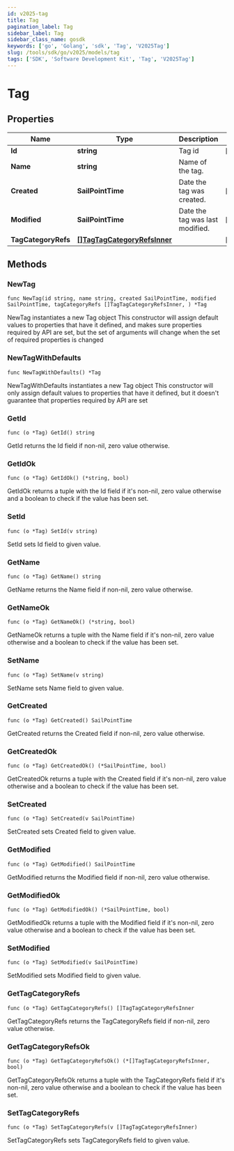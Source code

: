 ```yaml
---
id: v2025-tag
title: Tag
pagination_label: Tag
sidebar_label: Tag
sidebar_class_name: gosdk
keywords: ['go', 'Golang', 'sdk', 'Tag', 'V2025Tag'] 
slug: /tools/sdk/go/v2025/models/tag
tags: ['SDK', 'Software Development Kit', 'Tag', 'V2025Tag']
---
```


# Tag

## Properties

Name | Type | Description | Notes
------------ | ------------- | ------------- | -------------
**Id** | **string** | Tag id | [readonly] 
**Name** | **string** | Name of the tag. | 
**Created** | **SailPointTime** | Date the tag was created. | [readonly] 
**Modified** | **SailPointTime** | Date the tag was last modified. | [readonly] 
**TagCategoryRefs** | [**[]TagTagCategoryRefsInner**](tag-tag-category-refs-inner) |  | [readonly] 

## Methods

### NewTag

`func NewTag(id string, name string, created SailPointTime, modified SailPointTime, tagCategoryRefs []TagTagCategoryRefsInner, ) *Tag`

NewTag instantiates a new Tag object
This constructor will assign default values to properties that have it defined,
and makes sure properties required by API are set, but the set of arguments
will change when the set of required properties is changed

### NewTagWithDefaults

`func NewTagWithDefaults() *Tag`

NewTagWithDefaults instantiates a new Tag object
This constructor will only assign default values to properties that have it defined,
but it doesn't guarantee that properties required by API are set

### GetId

`func (o *Tag) GetId() string`

GetId returns the Id field if non-nil, zero value otherwise.

### GetIdOk

`func (o *Tag) GetIdOk() (*string, bool)`

GetIdOk returns a tuple with the Id field if it's non-nil, zero value otherwise
and a boolean to check if the value has been set.

### SetId

`func (o *Tag) SetId(v string)`

SetId sets Id field to given value.


### GetName

`func (o *Tag) GetName() string`

GetName returns the Name field if non-nil, zero value otherwise.

### GetNameOk

`func (o *Tag) GetNameOk() (*string, bool)`

GetNameOk returns a tuple with the Name field if it's non-nil, zero value otherwise
and a boolean to check if the value has been set.

### SetName

`func (o *Tag) SetName(v string)`

SetName sets Name field to given value.


### GetCreated

`func (o *Tag) GetCreated() SailPointTime`

GetCreated returns the Created field if non-nil, zero value otherwise.

### GetCreatedOk

`func (o *Tag) GetCreatedOk() (*SailPointTime, bool)`

GetCreatedOk returns a tuple with the Created field if it's non-nil, zero value otherwise
and a boolean to check if the value has been set.

### SetCreated

`func (o *Tag) SetCreated(v SailPointTime)`

SetCreated sets Created field to given value.


### GetModified

`func (o *Tag) GetModified() SailPointTime`

GetModified returns the Modified field if non-nil, zero value otherwise.

### GetModifiedOk

`func (o *Tag) GetModifiedOk() (*SailPointTime, bool)`

GetModifiedOk returns a tuple with the Modified field if it's non-nil, zero value otherwise
and a boolean to check if the value has been set.

### SetModified

`func (o *Tag) SetModified(v SailPointTime)`

SetModified sets Modified field to given value.


### GetTagCategoryRefs

`func (o *Tag) GetTagCategoryRefs() []TagTagCategoryRefsInner`

GetTagCategoryRefs returns the TagCategoryRefs field if non-nil, zero value otherwise.

### GetTagCategoryRefsOk

`func (o *Tag) GetTagCategoryRefsOk() (*[]TagTagCategoryRefsInner, bool)`

GetTagCategoryRefsOk returns a tuple with the TagCategoryRefs field if it's non-nil, zero value otherwise
and a boolean to check if the value has been set.

### SetTagCategoryRefs

`func (o *Tag) SetTagCategoryRefs(v []TagTagCategoryRefsInner)`

SetTagCategoryRefs sets TagCategoryRefs field to given value.



